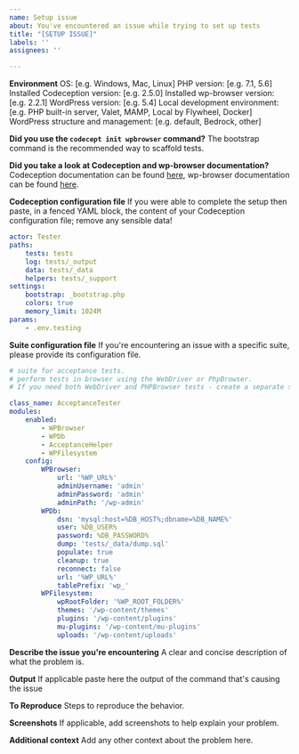 ```yaml
---
name: Setup issue
about: You've encountered an issue while trying to set up tests
title: "[SETUP ISSUE]"
labels: ''
assignees: ''

---
```


**Environment**
OS: [e.g. Windows, Mac, Linux]
PHP version: [e.g. 7.1, 5.6]
Installed Codeception version: [e.g. 2.5.0]
Installed wp-browser version: [e.g. 2.2.1]
WordPress version: [e.g. 5.4]
Local development environment: [e.g. PHP built-in server, Valet, MAMP, Local by Flywheel, Docker]
WordPress structure and management: [e.g. default, Bedrock, other]

**Did you use the `codecept init wpbrowser` command?**
The bootstrap command is the recommended way to scaffold tests.

**Did you take a look at Codeception and wp-browser documentation?**
Codeception documentation can be found [here](https://codeception.com/docs/01-Introduction), wp-browser documentation can be found [here](https://wpbrowser.wptestkit.dev/).

**Codeception configuration file**
If you were able to complete the setup then paste, in a fenced YAML block, the content of your Codeception configuration file; remove any sensible data!

```yaml
actor: Tester
paths:
    tests: tests
    log: tests/_output
    data: tests/_data
    helpers: tests/_support
settings:
    bootstrap: _bootstrap.php
    colors: true
    memory_limit: 1024M
params:
    - .env.testing
```

**Suite configuration file**
If you're encountering an issue with a specific suite, please provide its configuration file.

```yaml
# suite for acceptance tests.
# perform tests in browser using the WebDriver or PhpBrowser.
# If you need both WebDriver and PHPBrowser tests - create a separate suite.

class_name: AcceptanceTester
modules:
    enabled:
        - WPBrowser
        - WPDb
        - AcceptanceHelper
        - WPFilesystem
    config:
        WPBrowser:
            url: '%WP_URL%'
            adminUsername: 'admin'
            adminPassword: 'admin'
            adminPath: '/wp-admin'
        WPDb:
            dsn: 'mysql:host=%DB_HOST%;dbname=%DB_NAME%'
            user: %DB_USER%
            password: %DB_PASSWORD%
            dump: 'tests/_data/dump.sql'
            populate: true
            cleanup: true
            reconnect: false
            url: '%WP_URL%'
            tablePrefix: 'wp_'
        WPFilesystem:
            wpRootFolder: '%WP_ROOT_FOLDER%'
            themes: '/wp-content/themes'
            plugins: '/wp-content/plugins'
            mu-plugins: '/wp-content/mu-plugins'
            uploads: '/wp-content/uploads'
```

**Describe the issue you're encountering**
A clear and concise description of what the problem is.

**Output**
If applicable paste here the output of the command that's causing the issue

**To Reproduce**
Steps to reproduce the behavior.

**Screenshots**
If applicable, add screenshots to help explain your problem.

**Additional context**
Add any other context about the problem here.
